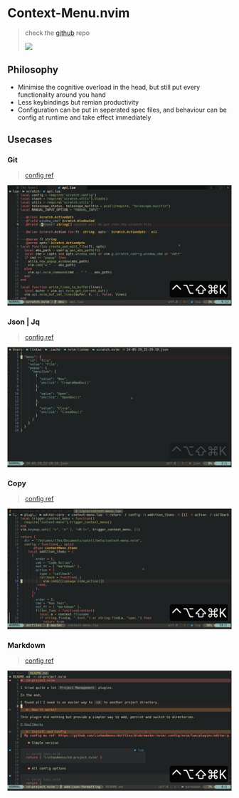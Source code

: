 # Context-Menu.nvim
> check the [github](https://github.com/LintaoAmons/context-menu.nvim) repo
>
> ![](https://img.shields.io/github/stars/LintaoAmons/context-menu.nvim?style=social)

## Philosophy

- Minimise the cognitive overload in the head, but still put every functionality around you hand
- Less keybindings but remian productivity
- Configuration can be put in seperated spec files, and behaviour can be config at runtime and take effect immediately

## Usecases

### Git
> [config ref](https://github.com/LintaoAmons/CoolStuffes/blob/main/nvim/.config/nvim/lua/plugins/git/gitsign.lua)

![cm-git-blame](./assets/cm-git-blame.gif)

### Json | Jq
> [config ref](https://github.com/LintaoAmons/CoolStuffes/blob/main/nvim/.config/nvim/lua/plugins/lang/json.lua)

![cm-jq](./assets/cm-jq.gif)

### Copy
> [config ref](https://github.com/LintaoAmons/CoolStuffes/blob/main/nvim/.config/nvim/lua/plugins/editor-enhance/copy.lua)

![copy](./assets/cm-copy.gif)

### Markdown
> [config ref](https://github.com/LintaoAmons/CoolStuffes/blob/0f69158b06fdae18a9da684f3cff756e72d9e958/nvim/.config/nvim/lua/plugins/lang/markdown.lua#L4)

![markdown](./assets/cm-markdown.gif)

